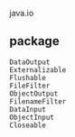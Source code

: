 java.io

## package
```
DataOutput
Externalizable
Flushable
FileFilter
ObjectOutput
FilenameFilter
DataInput
ObjectInput
Closeable
```